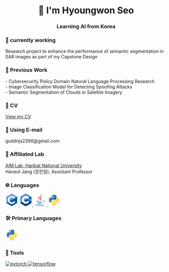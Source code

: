 <h1 align="center">🌱 I'm Hyoungwon Seo</h1>
<h3 align="center">Learning AI from Korea</h3>

<h3 align="left">🔭 currently working</h3>
<p align="left">
  Research project to enhance the performance of semantic segmentation in SAR images as part of my Capstone Design
</p>

<h3 align="left">💼 Previous Work</h3>
<p align="left">
  - Cybersecurity Policy Domain Natural Language Processing Research<br>
  - Image Classification Model for Detecting Spoofing Attacks<br>
  - Semantic Segmentation of Clouds in Satellite Imagery
</p>

<h3 align="left">📄 CV</h3>
<p align="left">
  <a href="https://github.com/Wary2360/Wary2360/blob/main/CV_HyoungwonSeo.pdf" target="_blank" rel="noreferrer">View my CV</a>
</p>

<h3 align="left">📧 Using E-mail</h3>
<p align="left">
  guddnjs2366@gmail.com
</p>

<h3 align="left">🏢 Affiliated Lab</h3>
<p align="left">
  <a href="https://sites.google.com/view/aim-lab-hbnu/" target="_blank" rel="noreferrer">AIM Lab, Hanbat National University</a><br>
  Haneol Jang (장한얼), Assistant Professor
</p>

<h3 align="left">🌐 Languages</h3>
<p align="left"> 
  <a href="https://www.cprogramming.com/" target="_blank" rel="noreferrer"> 
    <img src="https://raw.githubusercontent.com/devicons/devicon/master/icons/c/c-original.svg" alt="c" width="40" height="40"/> 
  </a> 
  <a href="https://www.w3schools.com/cpp/" target="_blank" rel="noreferrer"> 
    <img src="https://raw.githubusercontent.com/devicons/devicon/master/icons/cplusplus/cplusplus-original.svg" alt="cplusplus" width="40" height="40"/> 
  </a> 
  <a href="https://www.java.com" target="_blank" rel="noreferrer"> 
    <img src="https://raw.githubusercontent.com/devicons/devicon/master/icons/java/java-original.svg" alt="java" width="40" height="40"/> 
  </a> 
  <a href="https://www.python.org" target="_blank" rel="noreferrer"> 
    <img src="https://raw.githubusercontent.com/devicons/devicon/master/icons/python/python-original.svg" alt="python" width="40" height="40"/> 
  </a> 
</p>

<h3 align="left">🛠️ Primary Languages</h3>
<p align="left">
  <a href="https://www.python.org" target="_blank" rel="noreferrer"> 
    <img src="https://raw.githubusercontent.com/devicons/devicon/master/icons/python/python-original.svg" alt="python" width="40" height="40"/> 
  </a> 
</p>

<h3 align="left">🔧 Tools</h3>
<p align="left">
  <a href="https://pytorch.org/" target="_blank" rel="noreferrer"> 
    <img src="https://www.vectorlogo.zone/logos/pytorch/pytorch-icon.svg" alt="pytorch" width="40" height="40"/> 
  </a> 
  <a href="https://www.tensorflow.org" target="_blank" rel="noreferrer"> 
    <img src="https://www.vectorlogo.zone/logos/tensorflow/tensorflow-icon.svg" alt="tensorflow" width="40" height="40"/> 
  </a> 
</p>
